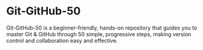 # Git-GitHub-50
Git-GitHub-50 is a beginner-friendly, hands-on repository that guides you to master Git & GitHub through 50 simple, progressive steps, making version control and collaboration easy and effective.
